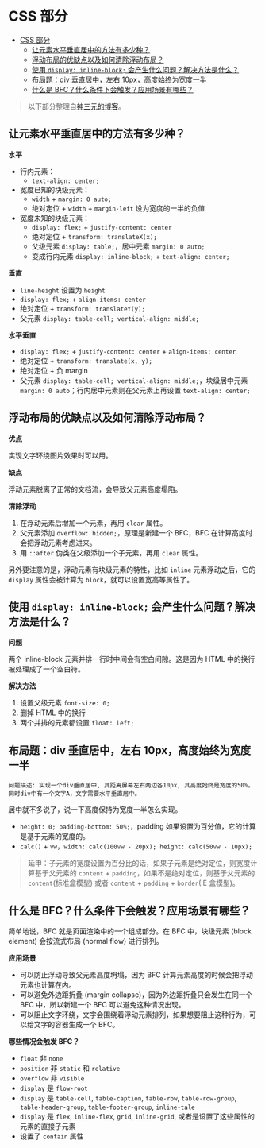 # CSS 部分

- [CSS 部分](#css-部分)
  - [让元素水平垂直居中的方法有多少种？](#让元素水平垂直居中的方法有多少种)
  - [浮动布局的优缺点以及如何清除浮动布局？](#浮动布局的优缺点以及如何清除浮动布局)
  - [使用 `display: inline-block;` 会产生什么问题？解决方法是什么？](#使用-display-inline-block-会产生什么问题解决方法是什么)
  - [布局题：div 垂直居中，左右 10px，高度始终为宽度一半](#布局题div-垂直居中左右-10px高度始终为宽度一半)
  - [什么是 BFC？什么条件下会触发？应用场景有哪些？](#什么是-bfc什么条件下会触发应用场景有哪些)

> 以下部分整理自[神三元的博客](http://47.98.159.95/my_blog/)。

## 让元素水平垂直居中的方法有多少种？

**水平**

-   行内元素：
    -   `text-align: center;`
-   宽度已知的块级元素：
    -   `width` + `margin: 0 auto;`
    -   绝对定位 + `width` + `margin-left` 设为宽度的一半的负值
-   宽度未知的块级元素：
    -   `display: flex;` + `justify-content: center`
    -   绝对定位 + `transform: translateX(x);`
    -   父级元素 `display: table;`，居中元素 `margin: 0 auto;`
    -   变成行内元素 `display: inline-block;` + `text-align: center;`

**垂直**

-   `line-height` 设置为 `height`
-   `display: flex;` + `align-items: center`
-   绝对定位 + `transform: translateY(y);`
-   父元素 `display: table-cell; vertical-align: middle;`

**水平垂直**

-   `display: flex;` + `justify-content: center` + `align-items: center`
-   绝对定位 + `transform: translate(x, y);`
-   绝对定位 + 负 margin
-   父元素 `display: table-cell; vertical-align: middle;`，块级居中元素 `margin: 0 auto`；行内居中元素则在父元素上再设置 `text-align: center;`

## 浮动布局的优缺点以及如何清除浮动布局？

**优点**

实现文字环绕图片效果时可以用。

**缺点**

浮动元素脱离了正常的文档流，会导致父元素高度塌陷。

**清除浮动**

1. 在浮动元素后增加一个元素，再用 `clear` 属性。
2. 父元素添加 `overflow: hidden;`，原理是新建一个 BFC，BFC 在计算高度时会把浮动元素考虑进来。
3. 用 `::after` 伪类在父级添加一个子元素，再用 `clear` 属性。

另外要注意的是，浮动元素有块级元素的特性，比如 `inline` 元素浮动之后，它的 `display` 属性会被计算为 `block`，就可以设置宽高等属性了。

## 使用 `display: inline-block;` 会产生什么问题？解决方法是什么？

**问题**

两个 inline-block 元素并排一行时中间会有空白间隙。这是因为 HTML 中的换行被处理成了一个空白符。

**解决方法**

1. 设置父级元素 `font-size: 0;`
2. 删掉 HTML 中的换行
3. 两个并排的元素都设置 `float: left;`

## 布局题：div 垂直居中，左右 10px，高度始终为宽度一半

```
问题描述: 实现一个div垂直居中, 其距离屏幕左右两边各10px, 其高度始终是宽度的50%。同时div中有一个文字A，文字需要水平垂直居中。
```

居中就不多说了，说一下高度保持为宽度一半怎么实现。

-   `height: 0; padding-bottom: 50%;`，padding 如果设置为百分值，它的计算是基于元素的宽度的。
-   `calc()` + `vw`，`width: calc(100vw - 20px); height: calc(50vw - 10px);`

> 延申：子元素的宽度设置为百分比的话，如果子元素是绝对定位，则宽度计算基于父元素的 `content` + `padding`，如果不是绝对定位，则基于父元素的 `content`(标准盒模型) 或者 `content` + `padding` + `border`(IE 盒模型)。

## 什么是 BFC？什么条件下会触发？应用场景有哪些？

简单地说，BFC 就是页面渲染中的一个组成部分。在 BFC 中，块级元素 (block element) 会按流式布局 (normal flow) 进行排列。

**应用场景**

-   可以防止浮动导致父元素高度坍塌，因为 BFC 计算元素高度的时候会把浮动元素也计算在内。
-   可以避免外边距折叠 (margin collapse)，因为外边距折叠只会发生在同一个 BFC 中，所以新建一个 BFC 可以避免这种情况出现。
-   可以阻止文字环绕，文字会围绕着浮动元素排列，如果想要阻止这种行为，可以给文字的容器生成一个 BFC。

**哪些情况会触发 BFC？**

-   `float` 非 `none`
-   `position` 非 `static` 和 `relative`
-   `overflow` 非 `visible`
-   `display` 是 `flow-root`
-   `display` 是 `table-cell`, `table-caption`, `table-row`, `table-row-group`, `table-header-group`, `table-footer-group`, `inline-tale`
-   `display` 是 `flex`, `inline-flex`, `grid`, `inline-grid`, 或者是设置了这些属性的元素的直接子元素
-   设置了 `contain` 属性
